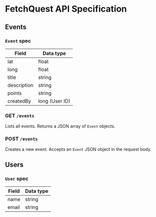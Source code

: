 # FetchQuest API Specification

## Events

### `Event` spec

| Field       | Data type      |
| ----------- | -------------- |
| lat         | float          |
| long        | float          |
| title       | string         |
| description | string         |
| points      | string         |
| createdBy   | long (User ID) |

### GET `/events`

Lists all events. Returns a JSON array of `Event` objects.

### POST `/events`

Creates a new event. Accepts an `Event` JSON object in the request body.

## Users

### `User` spec

| Field | Data type |
| ----- | --------- |
| name  | string    |
| email | string    |
